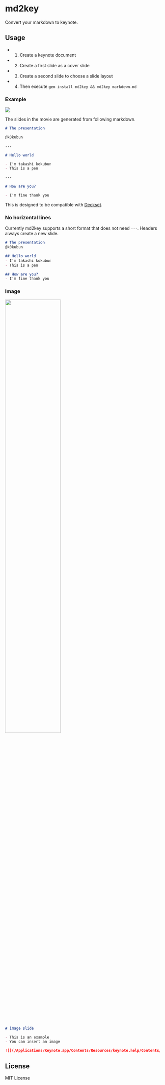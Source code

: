 # md2key

Convert your markdown to keynote.

## Usage

- 1. Create a keynote document
- 2. Create a first slide as a cover slide
- 3. Create a second slide to choose a slide layout
- 4. Then execute `gem install md2key && md2key markdown.md`

### Example

![](https://i.gyazo.com/9d4d00164683f516d44b3e536b3dd3e9.gif)

The slides in the movie are generated from following markdown.

```markdown
# The presentation

@k0kubun

---

# Hello world

- I'm takashi kokubun
- This is a pen

---

# How are you?

- I'm fine thank you
```

This is designed to be compatible with [Deckset](http://www.decksetapp.com/).

### No horizontal lines

Currently md2key supports a short format that does not need `---`.
Headers always create a new slide.

```markdown
# The presentation
@k0kubun

## Hello world
- I'm takashi kokubun
- This is a pen

## How are you?
- I'm fine thank you
```

### Image

<img src='https://i.gyazo.com/c9870e72ddf35a9dbd487fad4e6968bd.png' width='60%'>

```markdown
# image slide

- This is an example
- You can insert an image

![](/Applications/Keynote.app/Contents/Resources/keynote.help/Contents/Resources/GlobalArt/AppLanding_KeynoteP4.png)
```

## License

MIT License
